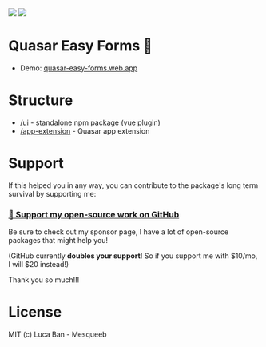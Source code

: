 <img src="https://img.shields.io/npm/v/quasar-ui-easy-forms.svg?label=quasar-ui-easy-forms">
<img src="https://img.shields.io/npm/v/quasar-app-extension-easy-forms.svg?label=quasar-app-extension-easy-forms">

# Quasar Easy Forms 📮

- Demo: [quasar-easy-forms.web.app](http://quasar-easy-forms.web.app)

# Structure
* [/ui](ui) - standalone npm package (vue plugin)
* [/app-extension](app-extension) - Quasar app extension

# Support

If this helped you in any way, you can contribute to the package's long term survival by supporting me:

### [💜 Support my open-source work on GitHub](https://github.com/sponsors/mesqueeb)

Be sure to check out my sponsor page, I have a lot of open-source packages that might help you!

(GitHub currently **doubles your support**! So if you support me with $10/mo, I will $20 instead!)

Thank you so much!!!

# License
MIT (c) Luca Ban - Mesqueeb
